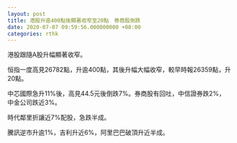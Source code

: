 ```yaml
---
layout: post
title: 港股升逾400點後顯著收窄至20點　券商股倒跌
date: 2020-07-07 09:59:56.000000000 +08:00
categories: rthk
---
```


港股跟隨A股升幅顯著收窄。

恒指一度高見26782點，升逾400點，其後升幅大幅收窄，較早時報26359點，升20點。

中芯國際急升11%後，高見44.5元後倒跌7%。券商股有回吐，中信證券跌2%，中金公司跌近3%。

時代鄰里折讓近7%配股，急跌半成。

騰訊逆市升逾1%，吉利升近6%，阿里巴巴破頂升近半成。
